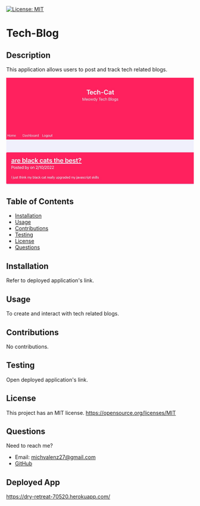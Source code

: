 [![License: MIT](https://img.shields.io/static/v1?label=license&message=MIT&color=green)](https://opensource.org/licenses/MIT)

# Tech-Blog

## Description

This application allows users to post and track tech related blogs.

![screenshot of blog](images/screenshot.jpeg)

## Table of Contents

- [Installation](#Installation)
- [Usage](#Usage)
- [Contributions](#Contributions)
- [Testing](#Testing)
- [License](#License)
- [Questions](#Questions)

## Installation

Refer to deployed application's link.

## Usage

To create and interact with tech related blogs.

## Contributions

No contributions.

## Testing

Open deployed application's link.

## License

This project has an MIT license.
https://opensource.org/licenses/MIT

## Questions

Need to reach me?

- Email: michvalenz27@gmail.com
- [GitHub](https://github.com/MichValenz/Tech-Blog)

## Deployed App

https://dry-retreat-70520.herokuapp.com/
